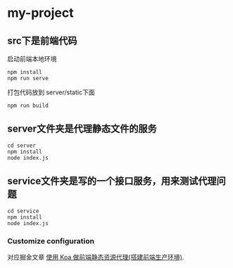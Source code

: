 # my-project

## src下是前端代码
启动前端本地环境
```
npm install
npm run serve
```

打包代码放到 server/static下面
```
npm run build
```

## server文件夹是代理静态文件的服务
```
cd server
npm install
node index.js
```
## service文件夹是写的一个接口服务，用来测试代理问题
```
cd service
npm install
node index.js
```

### Customize configuration
对应掘金文章 [使用 Koa 做前端静态资源代理(搭建前端生产环境)](https://juejin.cn/post/7149095554344026119/).
